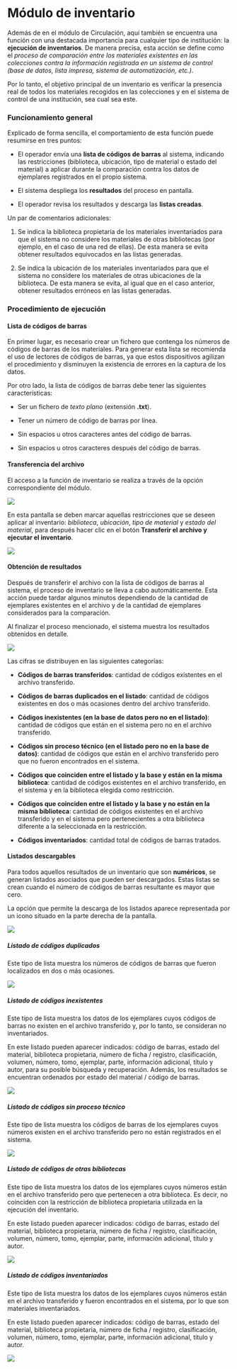 # Módulo de inventario

Además de en el módulo de Circulación, aquí también se encuentra una función con una destacada importancia para cualquier tipo de institución: la **ejecución de inventarios**. De manera precisa, esta acción se define como el *proceso de comparación entre los materiales existentes en las colecciones contra la información registrada en un sistema de control (base de datos, lista impresa, sistema de automatización, etc.)*.

Por lo tanto, el objetivo principal de un inventario es verificar la presencia real de todos los materiales recogidos en las colecciones y en el sistema de control de una institución, sea cual sea este.

### Funcionamiento general

Explicado de forma sencilla, el comportamiento de esta función puede resumirse en tres puntos:

- El operador envía una **lista de códigos de barras** al sistema, indicando las restricciones (biblioteca, ubicación, tipo de material o estado del material) a aplicar durante la comparación contra los datos de ejemplares registrados en el propio sistema.

- El sistema despliega los **resultados** del proceso en pantalla.

- El operador revisa los resultados y descarga las **listas creadas**.

Un par de comentarios adicionales:

1.  Se indica la biblioteca propietaria de los materiales inventariados para que el sistema no considere los materiales de otras bibliotecas (por ejemplo, en el caso de una red de ellas). De esta manera se evita obtener resultados equivocados en las listas generadas.

2.  Se indica la ubicación de los materiales inventariados para que el sistema no considere los materiales de otras ubicaciones de la biblioteca. De esta manera se evita, al igual que en el caso anterior, obtener resultados erróneos en las listas generadas.

### Procedimiento de ejecución

#### Lista de códigos de barras

En primer lugar, es necesario crear un fichero que contenga los números de códigos de barras de los materiales. Para generar esta lista se recomienda el uso de lectores de códigos de barras, ya que estos dispositivos agilizan el procedimiento y disminuyen la existencia de errores en la captura de los datos.

Por otro lado, la lista de códigos de barras debe tener las siguientes características:

- Ser un fichero de *texto plano* (extensión **.txt**).

- Tener un número de código de barras por línea.

- Sin espacios u otros caracteres antes del código de barras.

- Sin espacios u otros caracteres después del código de barras.

#### Transferencia del archivo

El acceso a la función de inventario se realiza a través de la opción correspondiente del módulo.

![](Pantalla_inventario1.png)

En esta pantalla se deben marcar aquellas restricciones que se deseen aplicar al inventario: *biblioteca*, *ubicación*, *tipo de material* y *estado del material*, para después hacer clic en el botón **Transferir el archivo y ejecutar el inventario**.

![](Opciones_inventario1.png)

#### Obtención de resultados

Después de transferir el archivo con la lista de códigos de barras al sistema, el proceso de inventario se lleva a cabo automáticamente. Esta acción puede tardar algunos minutos dependiendo de la cantidad de ejemplares existentes en el archivo y de la cantidad de ejemplares considerados para la comparación.

Al finalizar el proceso mencionado, el sistema muestra los resultados obtenidos en detalle.

![](Resultados_inventario1.png)

Las cifras se distribuyen en las siguientes categorías:

- **Códigos de barras transferidos**: cantidad de códigos existentes en el archivo transferido.

- **Códigos de barras duplicados en el listado**: cantidad de códigos existentes en dos o más ocasiones dentro del archivo transferido.

- **Códigos inexistentes (en la base de datos pero no en el listado)**: cantidad de códigos que están en el sistema pero no en el archivo transferido.

- **Códigos sin proceso técnico (en el listado pero no en la base de datos)**: cantidad de códigos que están en el archivo transferido pero que no fueron encontrados en el sistema.

- **Códigos que coinciden entre el listado y la base y están en la misma biblioteca**: cantidad de códigos existentes en el archivo transferido, en el sistema y en la biblioteca elegida como restricción.

- **Códigos que coinciden entre el listado y la base y no están en la misma biblioteca**: cantidad de códigos existentes en el archivo transferido y en el sistema pero pertenecientes a otra biblioteca diferente a la seleccionada en la restricción.

- **Códigos inventariados**: cantidad total de códigos de barras tratados.

#### Listados descargables

Para todos aquellos resultados de un inventario que son **numéricos**, se generan listados asociados que pueden ser descargados. Estas listas se crean cuando el número de códigos de barras resultante es mayor que cero.

La opción que permite la descarga de los listados aparece representada por un icono situado en la parte derecha de la pantalla.

![](Descarga_listados_inventario1.png)

##### Listado de códigos duplicados

Este tipo de lista muestra los números de códigos de barras que fueron localizados en dos o más ocasiones.

![](Ejemplo_listado_duplicados1.png)

##### Listado de códigos inexistentes

Este tipo de lista muestra los datos de los ejemplares cuyos códigos de barras no existen en el archivo transferido y, por lo tanto, se consideran no inventariados.

En este listado pueden aparecer indicados: código de barras, estado del material, biblioteca propietaria, número de ficha / registro, clasificación, volumen, número, tomo, ejemplar, parte, información adicional, título y autor, para su posible búsqueda y recuperación. Además, los resultados se encuentran ordenados por estado del material / código de barras.

![](Ejemplo_listado_inexistentes1.png)

##### Listado de códigos sin proceso técnico

Este tipo de lista muestra los códigos de barras de los ejemplares cuyos números existen en el archivo transferido pero no están registrados en el sistema.

![](Ejemplo_listado_sinproceso1.png)

##### Listado de códigos de otras bibliotecas

Este tipo de lista muestra los datos de los ejemplares cuyos números están en el archivo transferido pero que pertenecen a otra biblioteca. Es decir, no coinciden con la restricción de biblioteca propietaria utilizada en la ejecución del inventario.

En este listado pueden aparecer indicados: código de barras, estado del material, biblioteca propietaria, número de ficha / registro, clasificación, volumen, número, tomo, ejemplar, parte, información adicional, título y autor.

![](Ejemplo_listado_otrasbibliotecas1.png)

##### Listado de códigos inventariados

Este tipo de lista muestra los datos de los ejemplares cuyos números están en el archivo transferido y fueron encontrados en el sistema, por lo que son materiales inventariados.

En este listado pueden aparecer indicados: código de barras, estado del material, biblioteca propietaria, número de ficha / registro, clasificación, volumen, número, tomo, ejemplar, parte, información adicional, título y autor.

![](Ejemplo_listado_inventariados1.png)